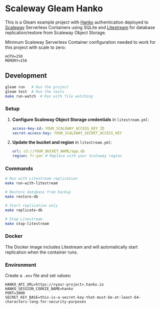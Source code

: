 # Scaleway Gleam Hanko

This is a Gleam example project with [Hanko](https://www.hanko.io/) authentication deployed to [Scaleway](https://www.scaleway.com/) Serverless Containers using SQLite and [Litestream](https://litestream.io/) for database replication/restore from Scaleway Object Storage.

Minimum Scaleway Serverless Container configuration needed to work for this project with scale to zero:

```
mCPU=250
MEMORY=256
```

## Development

```sh
gleam run   # Run the project
gleam test  # Run the tests
make run-watch  # Run with file watching
```

### Setup

1. **Configure Scaleway Object Storage credentials** in `litestream.yml`:

   ```yaml
   access-key-id: YOUR_SCALEWAY_ACCESS_KEY_ID
   secret-access-key: YOUR_SCALEWAY_SECRET_ACCESS_KEY
   ```

2. **Update the bucket and region** in `litestream.yml`:
   ```yaml
   url: s3://YOUR_BUCKET_NAME/app.db
   region: fr-par # Replace with your Scaleway region
   ```

### Commands

```sh
# Run with Litestream replication
make run-with-litestream

# Restore database from backup
make restore-db

# Start replication only
make replicate-db

# Stop Litestream
make stop-litestream
```

### Docker

The Docker image includes Litestream and will automatically start replication when the container runs.

### Environment

Create a `.env` file and set values:

```
HANKO_API_URL=https://<your-project>.hanko.io
HANKO_SESSION_COOKIE_NAME=hanko
PORT=3000
SECRET_KEY_BASE=this-is-a-secret-key-that-must-be-at-least-64-characters-long-for-security-purposes
```
